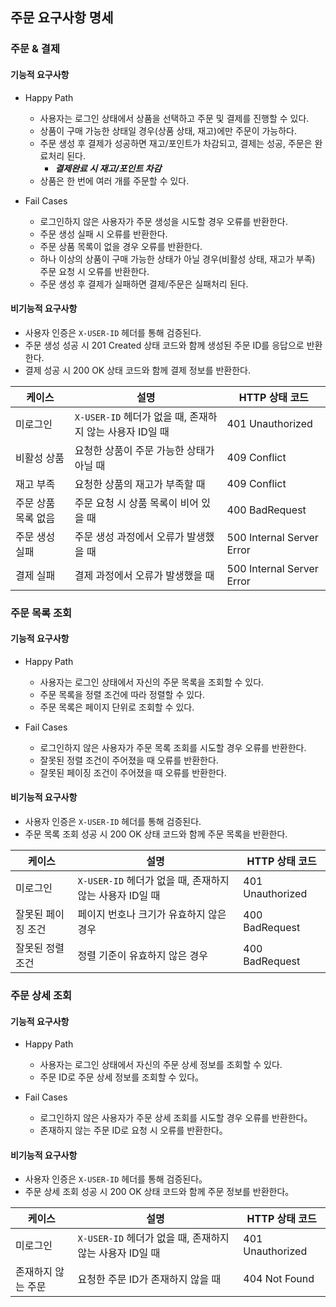 ## 주문 요구사항 명세

### 주문 & 결제

#### 기능적 요구사항

- Happy Path
    - 사용자는 로그인 상태에서 상품을 선택하고 주문 및 결제를 진행할 수 있다.
    - 상품이 구매 가능한 상태일 경우(상품 상태, 재고)에만 주문이 가능하다.
    - 주문 생성 후 결제가 성공하면 재고/포인트가 차감되고, 결제는 성공, 주문은 완료처리 된다.
        - ***결제완료 시 재고/포인트 차감***
    - 상품은 한 번에 여러 개를 주문할 수 있다.

- Fail Cases
    - 로그인하지 않은 사용자가 주문 생성을 시도할 경우 오류를 반환한다.
    - 주문 생성 실패 시 오류를 반환한다.
    - 주문 상품 목록이 없을 경우 오류를 반환한다.
    - 하나 이상의 상품이 구매 가능한 상태가 아닐 경우(비활성 상태, 재고가 부족) 주문 요청 시 오류를 반환한다.
    - 주문 생성 후 결제가 실패하면 결제/주문은 실패처리 된다.

#### 비기능적 요구사항

- 사용자 인증은 `X-USER-ID` 헤더를 통해 검증된다.
- 주문 생성 성공 시 201 Created 상태 코드와 함께 생성된 주문 ID를 응답으로 반환한다.
- 결제 성공 시 200 OK 상태 코드와 함께 결제 정보를 반환한다.

| 케이스         | 설명                                      | HTTP 상태 코드                |
|-------------|-----------------------------------------|---------------------------|
| 미로그인        | `X-USER-ID` 헤더가 없을 때, 존재하지 않는 사용자 ID일 때 | 401 Unauthorized          |
| 비활성 상품      | 요청한 상품이 주문 가능한 상태가 아닐 때                 | 409 Conflict              |
| 재고 부족       | 요청한 상품의 재고가 부족할 때                       | 409 Conflict              |
| 주문 상품 목록 없음 | 주문 요청 시 상품 목록이 비어 있을 때                  | 400 BadRequest            |
| 주문 생성 실패    | 주문 생성 과정에서 오류가 발생했을 때                   | 500 Internal Server Error |
| 결제 실패       | 결제 과정에서 오류가 발생했을 때                      | 500 Internal Server Error |

### 주문 목록 조회

#### 기능적 요구사항

- Happy Path
    - 사용자는 로그인 상태에서 자신의 주문 목록을 조회할 수 있다.
    - 주문 목록을 정렬 조건에 따라 정렬할 수 있다.
    - 주문 목록은 페이지 단위로 조회할 수 있다.

- Fail Cases
    - 로그인하지 않은 사용자가 주문 목록 조회를 시도할 경우 오류를 반환한다.
    - 잘못된 정렬 조건이 주어졌을 때 오류를 반환한다.
    - 잘못된 페이징 조건이 주어졌을 때 오류를 반환한다.

#### 비기능적 요구사항

- 사용자 인증은 `X-USER-ID` 헤더를 통해 검증된다.
- 주문 목록 조회 성공 시 200 OK 상태 코드와 함께 주문 목록을 반환한다.

| 케이스        | 설명                                      | HTTP 상태 코드       |
|------------|-----------------------------------------|------------------|
| 미로그인       | `X-USER-ID` 헤더가 없을 때, 존재하지 않는 사용자 ID일 때 | 401 Unauthorized |
| 잘못된 페이징 조건 | 페이지 번호나 크기가 유효하지 않은 경우                  | 400 BadRequest   |
| 잘못된 정렬 조건  | 정렬 기준이 유효하지 않은 경우                       | 400 BadRequest   |

### 주문 상세 조회

#### 기능적 요구사항

- Happy Path
    - 사용자는 로그인 상태에서 자신의 주문 상세 정보를 조회할 수 있다.
    - 주문 ID로 주문 상세 정보를 조회할 수 있다。

- Fail Cases
    - 로그인하지 않은 사용자가 주문 상세 조회를 시도할 경우 오류를 반환한다。
    - 존재하지 않는 주문 ID로 요청 시 오류를 반환한다。

#### 비기능적 요구사항

- 사용자 인증은 `X-USER-ID` 헤더를 통해 검증된다。
- 주문 상세 조회 성공 시 200 OK 상태 코드와 함께 주문 정보를 반환한다。

| 케이스        | 설명                                      | HTTP 상태 코드       |
|------------|-----------------------------------------|------------------|
| 미로그인       | `X-USER-ID` 헤더가 없을 때, 존재하지 않는 사용자 ID일 때 | 401 Unauthorized |
| 존재하지 않는 주문 | 요청한 주문 ID가 존재하지 않을 때                    | 404 Not Found    |

